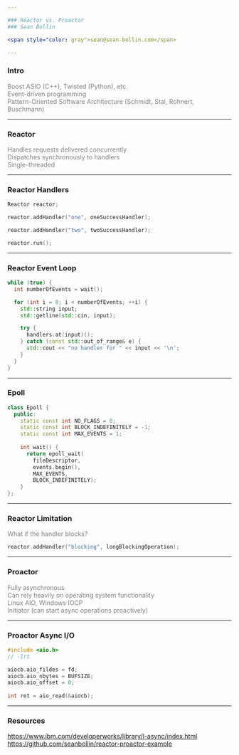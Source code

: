 ```yaml
---

### Reactor vs. Proactor
### Sean Bollin 

<span style="color: gray">sean@sean-bollin.com</span>

---
```


### Intro

<span style="color: gray">Boost ASIO (C++), Twisted (Python), etc.</span><br />
<span style="color: gray">Event-driven programming</span><br />
<span style="color: gray">Pattern-Oriented Software Architecture (Schmidt, Stal, Rohnert, Buschmann)</span>

---

### Reactor

<span style="color: gray">Handles requests delivered concurrently</span><br />
<span style="color: gray">Dispatches synchronously to handlers</span><br />
<span style="color: gray">Single-threaded</span><br />

---

### Reactor Handlers
```cpp
Reactor reactor;

reactor.addHandler("one", oneSuccessHandler);

reactor.addHandler("two", twoSuccessHandler);

reactor.run();
```

---

### Reactor Event Loop
```cpp
while (true) {
  int numberOfEvents = wait();

  for (int i = 0; i < numberOfEvents; ++i) {
    std::string input;
    std::getline(std::cin, input);

    try {
      handlers.at(input)();
    } catch (const std::out_of_range& e) {
      std::cout << "no handler for " << input << '\n';
    }
  }
} 
```
---

### Epoll

```cpp
class Epoll {
  public:
    static const int NO_FLAGS = 0;
    static const int BLOCK_INDEFINITELY = -1;
    static const int MAX_EVENTS = 1;
 
    int wait() {
      return epoll_wait(
        fileDescriptor,
        events.begin(),
        MAX_EVENTS,
        BLOCK_INDEFINITELY);
    }
};
```

---

### Reactor Limitation

<span style="color: gray">What if the handler blocks?</span><br />

```cpp
reactor.addHandler("blocking", longBlockingOperation);
```

---

### Proactor

<span style="color: gray">Fully asynchronous</span><br />
<span style="color: gray">Can rely heavily on operating system functionality</span><br />
<span style="color: gray">Linux AIO, Windows IOCP</span><br />
<span style="color: gray">Initiator (can start async operations proactively)</span><br />

---

### Proactor Async I/O

```cpp
#include <aio.h>
// -lrt 

aiocb.aio_fildes = fd;
aiocb.aio_nbytes = BUFSIZE;
aiocb.aio_offset = 0;
 
int ret = aio_read(&aiocb);
```

---

### Resources
  
<span style="color: gray">https://www.ibm.com/developerworks/library/l-async/index.html</span><br />
<span style="color: gray">https://github.com/seanbollin/reactor-proactor-example</span>
